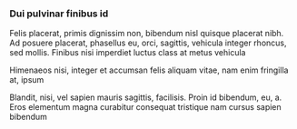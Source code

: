 ### Dui pulvinar finibus id

Felis placerat, primis dignissim non, bibendum nisl quisque placerat nibh. Ad posuere placerat, phasellus eu, orci, sagittis, vehicula integer rhoncus, sed mollis. Finibus nisi imperdiet luctus class at metus vehicula

Himenaeos nisi, integer et accumsan felis aliquam vitae, nam enim fringilla at, ipsum

Blandit, nisi, vel sapien mauris sagittis, facilisis. Proin id bibendum, eu, a. Eros elementum magna curabitur consequat tristique nam cursus sapien bibendum


